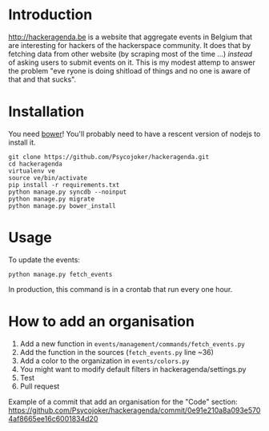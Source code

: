 Introduction
============

http://hackeragenda.be is a website that aggregate events in Belgium that are
interesting for hackers of the hackerspace community. It does that by fetching
data from other website (by scraping most of the time ...) *instead* of asking
users to submit events on it. This is my modest attemp to answer the problem
"eve ryone is doing shitload of things and no one is aware of that and that
sucks".

Installation
============

You need [bower](http://bower.io/)! You'll probably need to have a rescent version of nodejs to install it.

    git clone https://github.com/Psycojoker/hackeragenda.git
    cd hackeragenda
    virtualenv ve
    source ve/bin/activate
    pip install -r requirements.txt
    python manage.py syncdb --noinput
    python manage.py migrate
    python manage.py bower_install

Usage
=====

To update the events:

    python manage.py fetch_events

In production, this command is in a crontab that run every one hour.

How to add an organisation
==========================

1. Add a new function in `events/management/commands/fetch_events.py`
2. Add the function in the sources (`fetch_events.py` line ~36)
3. Add a color to the organization in `events/colors.py`
4. You might want to modify default filters in hackeragenda/settings.py
5. Test
6. Pull request

Example of a commit that add an organisation for the "Code" section: https://github.com/Psycojoker/hackeragenda/commit/0e91e210a8a093e5704af8665ee16c6001834d20
